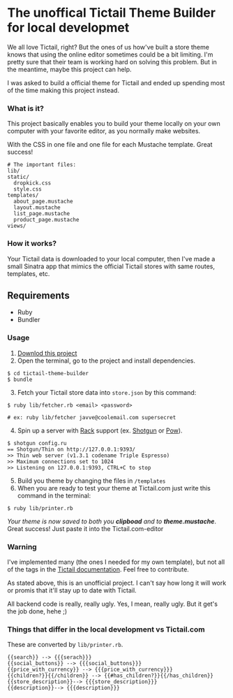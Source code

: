 # The unoffical Tictail Theme Builder for local developmet

We all love Tictail, right? But the ones of us how've built a store theme
knows that using the online editor sometimes could be a bit limiting. I'm
pretty sure that their team is working hard on solving this problem. But in
the meantime, maybe this project can help.

I was asked to build a official theme for Tictail and ended up spending most
of the time making this project instead.

### What is it?
This project basically enables you to build your theme locally on your own 
computer with your favorite editor, as you normally make websites.

With the CSS in one file and one file for each Mustache template. Great success!

```
# The important files:
lib/
static/
  dropkick.css
  style.css
templates/
  about_page.mustache
  layout.mustache
  list_page.mustache
  product_page.mustache
views/
```


### How it works?
Your Tictail data is downloaded to your local computer, then I've made a 
small Sinatra app that mimics the official Tictail stores with same routes,
templates, etc.

## Requirements 
* Ruby
* Bundler

### Usage

1. [Downlod this project](http://lol)
2. Open the terminal, go to the project and install dependencies.
  ```
  $ cd tictail-theme-builder
  $ bundle
  ```

3. Fetch your Tictail store data into `store.json` by this command:
  ```
  $ ruby lib/fetcher.rb <email> <password>
  
  # ex: ruby lib/fetcher javve@coolemail.com supersecret
  ```

4. Spin up a server with [Rack](http://rack.rubyforge.org/doc/) support (ex. [Shotgun](https://github.com/rtomayko/shotgun) or [Pow](http://pow.cx/)).
  ```
  $ shotgun config.ru
  == Shotgun/Thin on http://127.0.0.1:9393/
  >> Thin web server (v1.3.1 codename Triple Espresso)
  >> Maximum connections set to 1024
  >> Listening on 127.0.0.1:9393, CTRL+C to stop
  ```
5. Build you theme by changing the files in `/templates`
6. When you are ready to test your theme at Tictail.com just write this command in the terminal:
  
  ```
  $ ruby lib/printer.rb
  ```
  *Your theme is now saved to both you __clipboad__ and to __theme.mustache__*.  
  Great success! Just paste it into the Tictail.com-editor


### Warning
I've implemented many (the ones I needed for my own template), but not all of the tags in the [Tictail documentation](https://tictail.com/docs/templates).
Feel free to contribute.

As stated above, this is an unofficial project. I can't say how long it will work or promis that it'll stay
up to date with Tictail.

All backend code is really, really ugly. Yes, I mean, really ugly. But it get's the job done, hehe ;)

### Things that differ in the local development vs Tictail.com
These are converted by `lib/printer.rb`.
```
{{search}} --> {{{serach}}}
{{social_buttons}} --> {{{social_buttons}}}
{{price_with_currency}} --> {{{price_with_currency}}}
{{children?}}{{/children}} --> {{#has_children?}}{{/has_children}}
{{store_description}}--> {{{store_description}}}
{{description}}--> {{{description}}}
```

